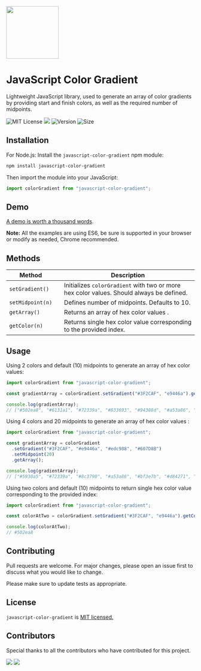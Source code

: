 <div>
    <img src="https://mymodernmet.com/wp/wp-content/uploads/2018/09/color-theory-basics.jpg" height="140">
    <h1>JavaScript Color Gradient</h1>
    <p>Lightweight JavaScript library, used to generate an array of color gradients by providing start and finish colors, as well as the required number of midpoints.</p>
</div>

![MIT License](https://img.shields.io/npm/l/javascript-color-gradient)
[![](https://img.shields.io/npm/dm/javascript-color-gradient)](https://www.npmjs.com/package/javascript-color-gradient)
![Version](https://img.shields.io/github/package-json/v/adrinlol/javascript-color-gradient)
![Size](https://img.shields.io/bundlephobia/min/javascript-color-gradient)

## Installation

For Node.js: Install the `javascript-color-gradient` npm module:

```bash
npm install javascript-color-gradient
```

Then import the module into your JavaScript:

```javascript
import colorGradient from "javascript-color-gradient";
```

## Demo

[A demo is worth a thousand words](https://codesandbox.io/s/javascript-color-gradient-csgfd).

**Note:** All the examples are using ES6, be sure is supported in your browser or modify as needed, Chrome recommended.

## Methods

| Method           |     | Description                                                                              |
| ---------------- | --- | ---------------------------------------------------------------------------------------- |
| `setGradient()`  |     | Initializes `colorGradient` with two or more hex color values. Should always be defined. |
| `setMidpoint(n)` |     | Defines number of midpoints. Defaults to 10.                                             |
| `getArray()`     |     | Returns an array of hex color values .                                                   |
| `getColor(n)`    |     | Returns single hex color value corresponding to the provided index.                      |

## Usage

Using 2 colors and default (10) midpoints to generate an array of hex color values:

```javascript
import colorGradient from "javascript-color-gradient";

const gradientArray = colorGradient.setGradient("#3F2CAF", "e9446a").getArray();

console.log(gradientArray);
// ["#502ea8", "#6131a1", "#72339a", "#833693", "#94388d", "#a53a86", "#b63d7f", "#c73f78", "#d84271", "#e9446a"]
```

Using 4 colors and 20 midpoints to generate an array of hex color values :

```javascript
import colorGradient from "javascript-color-gradient";

const gradientArray = colorGradient
  .setGradient("#3F2CAF", "#e9446a", "#edc988", "#607D8B")
  .setMidpoint(20)
  .getArray();

console.log(gradientArray);
// ["#5930a5", "#72339a", "#8c3790", "#a53a86", "#bf3e7b", "#d84271", "#e94b6c", "#ea5f70", "#ea7375", "#eb8779", …]
```

Using two colors and default (10) midpoints to return single hex color value corresponding to the provided index:

```javascript
import colorGradient from "javascript-color-gradient";

const colorAtTwo = colorGradient.setGradient("#3F2CAF", "e9446a").getColor(2);

console.log(colorAtTwo);
// #502ea8
```

## Contributing

Pull requests are welcome. For major changes, please open an issue first to discuss what you would like to change.

Please make sure to update tests as appropriate.

## License

`javascript-color-gradient` is [MIT licensed.](https://github.com/Adrinlol/javascript-color-gradient/blob/master/LICENSE)

## Contributors

Special thanks to all the contributors who have contributed for this project.

[![](https://avatars2.githubusercontent.com/u/48876996?s=60&u=56a4865489e47ec29133e8792094ae83d8a9952c&v=4)](https://github.com/adrinlol)
[![](https://avatars2.githubusercontent.com/u/29488727?s=60&u=a25b4053dc78f359299c3b700cb13ff2554b92d7&v=4)](https://github.com/Saspect-IO)
